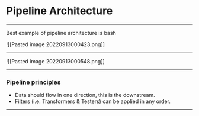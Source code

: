 # Pipeline Architecture
___
Best example of pipeline architecture is bash

![[Pasted image 20220913000423.png]]

___
![[Pasted image 20220913000548.png]]

___
### Pipeline principles
- Data should flow in one direction, this is the downstream.
- Filters (i.e. Transformers & Testers) can be applied in any order.

___
